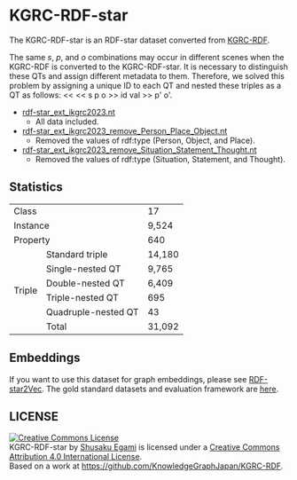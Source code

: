 # KGRC-RDF-star
The KGRC-RDF-star is an RDF-star dataset converted from [KGRC-RDF](https://github.com/KnowledgeGraphJapan/KGRC-RDF/tree/ikgrc2023).

 The same <i>s</i>, <i>p</i>, and <i>o</i> combinations may occur in different scenes when the KGRC-RDF is converted to the KGRC-RDF-star. It is necessary to distinguish these QTs and assign different metadata to them. Therefore, we solved this problem by assigning a unique ID to each QT and nested these triples as a QT as follows: &lt;&lt; &lt;&lt; s p o &gt;&gt; id val &gt;&gt; p' o'.
- [rdf-star_ext_ikgrc2023.nt](./rdf-star_ext_ikgrc2023.nt)
    - All data included.
- [rdf-star_ext_ikgrc2023_remove_Person_Place_Object.nt](./rdf-star_ext_ikgrc2023_remove_Person_Place_Object.nt)
    - Removed the values of rdf:type (Person, Object, and Place).
- [rdf-star_ext_ikgrc2023_remove_Situation_Statement_Thought.nt](./rdf-star_ext_ikgrc2023_remove_Situation_Statement_Thought.nt)
    - Removed the values of rdf:type (Situation, Statement, and Thought).

## Statistics

<table class="tg">
   <tr>
    <td class="tg-c3ow" colspan="2">Class</th>
    <td class="tg-dvpl">17</th>
  </tr>
  <tr>
    <td class="tg-c3ow" colspan="2">Instance</td>
    <td class="tg-dvpl">9,524</td>
  </tr>
  <tr>
    <td class="tg-c3ow" colspan="2">Property</td>
    <td class="tg-dvpl">640</td>
  </tr>
  <tr>
    <td class="tg-c3ow" rowspan="6">Triple</td>
    <td class="tg-c3ow">Standard triple</td>
    <td class="tg-dvpl">14,180</td>
  </tr>
  <tr>
    <td class="tg-c3ow">Single-nested QT</td>
    <td class="tg-dvpl">9,765</td>
  </tr>
  <tr>
    <td class="tg-c3ow">Double-nested QT</td>
    <td class="tg-dvpl">6,409</td>
  </tr>
  <tr>
    <td class="tg-c3ow">Triple-nested QT</td>
    <td class="tg-dvpl">695</td>
  </tr>
  <tr>
    <td class="tg-c3ow">Quadruple-nested QT</td>
    <td class="tg-dvpl">43</td>
  </tr>
  <tr>
    <td class="tg-c3ow">Total</td>
    <td class="tg-dvpl">31,092</td>
  </tr>
</table>

## Embeddings
If you want to use this dataset for graph embeddings, please see [RDF-star2Vec](https://github.com/aistairc/RDF-star2Vec).
The gold standard datasets and evaluation framework are [here](https://github.com/aistairc/GEval-forKGRC-RDF-star).


## LICENSE
<a rel="license" href="http://creativecommons.org/licenses/by/4.0/"><img alt="Creative Commons License" style="border-width:0" src="https://i.creativecommons.org/l/by/4.0/88x31.png" /></a><br /><span xmlns:dct="http://purl.org/dc/terms/" href="http://purl.org/dc/dcmitype/Dataset" property="dct:title" rel="dct:type">KGRC-RDF-star</span> by <a xmlns:cc="http://creativecommons.org/ns#" href="https://github.com/aistairc/KGRC-RDF-star" property="cc:attributionName" rel="cc:attributionURL">Shusaku Egami</a> is licensed under a <a rel="license" href="http://creativecommons.org/licenses/by/4.0/">Creative Commons Attribution 4.0 International License</a>.<br />Based on a work at <a xmlns:dct="http://purl.org/dc/terms/" href="https://github.com/KnowledgeGraphJapan/KGRC-RDF" rel="dct:source">https://github.com/KnowledgeGraphJapan/KGRC-RDF</a>.
